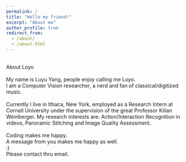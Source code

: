 ```yaml
---
permalink: /
title: "Hello my friend!"
excerpt: "About me"
author_profile: true
redirect_from: 
  - /about/
  - /about.html
---
```

<br>
About Loyo
<br>
<br>
My name is Luyu Yang, people enjoy calling me Loyo.
<br>
I am a Computer Vision researcher, a nerd and fan of classical/digitized music.
<br>
<br>
Currently I live in Ithaca, New York, employed as a Research Intern at Cornell University under the supervision of the great Professor Kilian Weinberger. My research interests are: Action/Interaction Recognition in videos, Panoramic Stitching and
Image Quality Assessment.
<br>
<br>
Coding makes me happy.
<br>
A message from you makes me happy as well.
<br>
:)
<br>
Please contact thru email.
